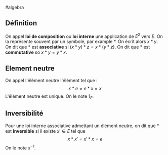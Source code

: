 #algebra 
## Définition
On appel **loi de composition** ou **loi interne** une application de $E^2$ vers $E$. On la représente souvent par un symbole, par example $*$. On écrit alors $x*y$. 
On dit que $*$ est **associative** si $(x*y)*z = x*(y*z)$.
On dit que $*$ est **commutative** so $x*y = y*x$.

## Element neutre
On appel l'élément neutre l'élément tel que :
$$
x*e = e*x = x
$$
L'élément neutre est unique. On le note $1_E$.

## Inversibilité
Pour une loi interne associative admettant un élément neutre, on dit  que $*$ est **inversible** si il existe $x' \in E$ tel que 
$$
x*x'=x'*x =e
$$
On le note $x^{-1}$.